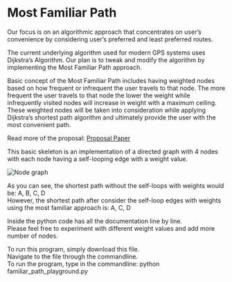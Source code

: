 # Most Familiar Path

Our focus is on an algorithmic approach that concentrates on user’s convenience by considering user’s preferred and least preferred routes.

The current underlying algorithm used for modern GPS systems uses Dijkstra’s Algorithm. Our plan is to tweak and modify the algorithm by implementing the Most Familiar Path approach.

Basic concept of the Most Familiar Path includes having weighted nodes based on how frequent or infrequent the user travels to that node. The more frequent the user travels to that node the lower the weight while infrequently visited nodes will increase in weight with a maximum ceiling. These weighted nodes will be taken into consideration while applying Dijkstra’s shortest path algorithm and ultimately provide the user with the most convenient path.

Read more of the proposal: [Proposal Paper](https://docs.google.com/document/d/1hHOxRtA2XjoJ1Yti2BtMLkfRRJ9BKJEtCIe2zL7d11U/edit?usp=sharing)

This basic skeleton is an implementation of a directed graph with 4 nodes with each node having a self-looping edge with a weight value.

![Node graph](https://i.postimg.cc/1RDRLj0p/Most-Familiar-Path-Demo.png)

As you can see, the shortest path without the self-loops with weights would be: A, B, C, D <br>
However, the shortest path after consider the self-loop edges with weights using the most familiar approach is: A, C, D<br>

Inside the python code has all the documentation line by line. <br>
Please feel free to experiment with different weight values and add more number of nodes. <br>

To run this program, simply download this file. <br>
Navigate to the file through the commandline. <br>
To run the program, type in the commandline: python familiar_path_playground.py
